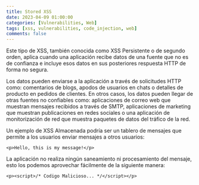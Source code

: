 ```yaml
---
title: Stored XSS
date: 2023-04-09 01:00:00
categories: [Vulnerabilities, Web]
tags: [xss, vulnerabilities, code_injection, web]
comments: false
---
```


Este tipo de XSS, también conocida como XSS Persistente o de segundo orden, aplica cuando una aplicación recibe datos de una fuente que no es de confianza e incluye esos datos en sus posteriores respuesta HTTP de forma no segura.

Los datos pueden enviarse a la aplicación a través de solicitudes HTTP como: comentarios de blogs, apodos de usuarios en chats o detalles de producto en pedidos de clientes. En otros casos, los datos pueden llegar de otras fuentes no confiables como: aplicaciones de correo web que muestran mensajes recibidos a través de SMTP, aplicaciones de marketing que muestran publicaciones en redes sociales o una aplicación de monitorización de red que muestra paquetes de datos del tráfico de la red.

Un ejemplo de XSS Almacenada podría ser un tablero de mensajes que permite a los usuarios enviar mensajes a otros usuarios:
```
<p>Hello, this is my message!</p>
```
La aplicación no realiza ningún saneamiento ni procesamiento del mensaje, esto los podemos aprovechar fácilmente de la siguiente manera:
```
<p><script>/* Codigo Malicioso... */</script></p>
```
